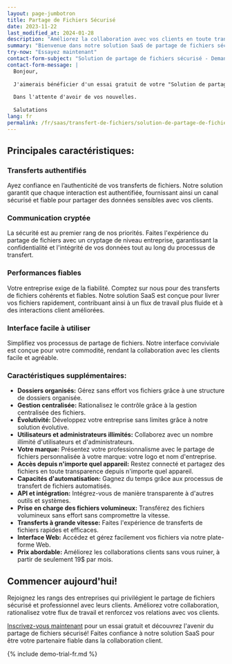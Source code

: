 ```yaml
---
layout: page-jumbotron
title: Partage de Fichiers Sécurisé
date: 2023-11-22
last_modified_at: 2024-01-28
description: "Améliorez la collaboration avec vos clients en toute tranquillité d'esprit"
summary: "Bienvenue dans notre solution SaaS de partage de fichiers sécurisé! Que vous soyez un professionnel indépendant ou que vous fassiez partie d'une organisation de taille moyenne, nous reconnaissons le besoin crucial de transferts de fichiers sécurisés et efficaces avec vos clients. Notre solution a été méticuleusement conçue pour offrir à votre entreprise une expérience de partage de fichiers transparente et sécurisée."
try-now: "Essayez maintenant"
contact-form-subject: "Solution de partage de fichiers sécurisé - Demande d'essai gratuit"
contact-form-message: |
  Bonjour,
  
  J'aimerais bénéficier d'un essai gratuit de votre "Solution de partage de fichiers sécurisé".
  
  Dans l'attente d'avoir de vos nouvelles.
  
  Salutations
lang: fr
permalink: /fr/saas/transfert-de-fichiers/solution-de-partage-de-fichiers-securise/
---
```

## Principales caractéristiques:

### Transferts authentifiés
Ayez confiance en l’authenticité de vos transferts de fichiers. Notre solution garantit que chaque interaction est authentifiée, fournissant ainsi un canal sécurisé et fiable pour partager des données sensibles avec vos clients.

### Communication cryptée
La sécurité est au premier rang de nos priorités. Faites l'expérience du partage de fichiers avec un cryptage de niveau entreprise, garantissant la confidentialité et l'intégrité de vos données tout au long du processus de transfert.

### Performances fiables
Votre entreprise exige de la fiabilité. Comptez sur nous pour des transferts de fichiers cohérents et fiables. Notre solution SaaS est conçue pour livrer vos fichiers rapidement, contribuant ainsi à un flux de travail plus fluide et à des interactions client améliorées.

### Interface facile à utiliser
Simplifiez vos processus de partage de fichiers. Notre interface conviviale est conçue pour votre commodité, rendant la collaboration avec les clients facile et agréable.

### Caractéristiques supplémentaires:

- **Dossiers organisés:** Gérez sans effort vos fichiers grâce à une structure de dossiers organisée.
- **Gestion centralisée:** Rationalisez le contrôle grâce à la gestion centralisée des fichiers.
- **Évolutivité:** Développez votre entreprise sans limites grâce à notre solution évolutive.
- **Utilisateurs et administrateurs illimités:** Collaborez avec un nombre illimité d'utilisateurs et d'administrateurs.
- **Votre marque:** Présentez votre professionnalisme avec le partage de fichiers personnalisée à votre marque: votre logo et nom d'entreprise.
- **Accès depuis n'importe quel appareil:** Restez connecté et partagez des fichiers en toute transparence depuis n'importe quel appareil.
- **Capacités d'automatisation:** Gagnez du temps grâce aux processus de transfert de fichiers automatisés.
- **API et intégration:** Intégrez-vous de manière transparente à d'autres outils et systèmes.
- **Prise en charge des fichiers volumineux:** Transférez des fichiers volumineux sans effort sans compromettre la vitesse.
- **Transferts à grande vitesse:** Faites l'expérience de transferts de fichiers rapides et efficaces.
- **Interface Web:** Accédez et gérez facilement vos fichiers via notre plate-forme Web.
- **Prix abordable:** Améliorez les collaborations clients sans vous ruiner, à partir de seulement 19$ par mois.

<span id="start-your-demo-trial"></span>

## Commencer aujourd'hui!

Rejoignez les rangs des entreprises qui privilégient le partage de fichiers sécurisé et professionnel avec leurs clients. Améliorez votre collaboration, rationalisez votre flux de travail et renforcez vos relations avec vos clients.

[Inscrivez-vous maintenant](#start-your-demo-trial) pour un essai gratuit et découvrez l'avenir du partage de fichiers sécurisé! Faites confiance à notre solution SaaS pour être votre partenaire fiable dans la collaboration client.

{% include demo-trial-fr.md %}
